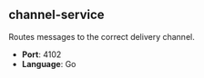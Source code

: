 ## channel-service

Routes messages to the correct delivery channel.

- **Port**: 4102
- **Language**: Go
